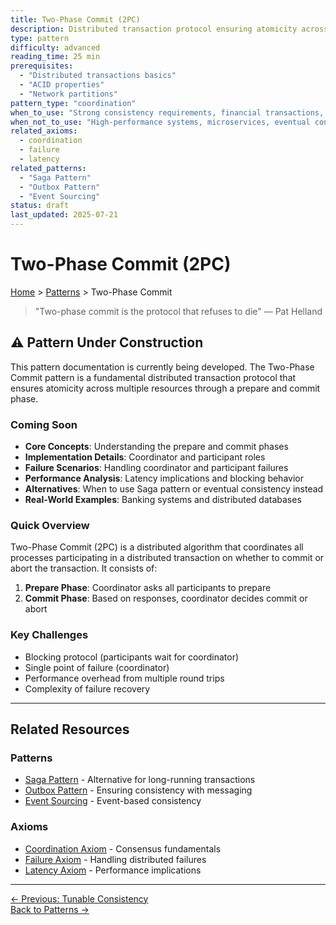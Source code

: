 ```yaml
---
title: Two-Phase Commit (2PC)
description: Distributed transaction protocol ensuring atomicity across multiple resources
type: pattern
difficulty: advanced
reading_time: 25 min
prerequisites: 
  - "Distributed transactions basics"
  - "ACID properties"
  - "Network partitions"
pattern_type: "coordination"
when_to_use: "Strong consistency requirements, financial transactions, inventory management"
when_not_to_use: "High-performance systems, microservices, eventual consistency acceptable"
related_axioms:
  - coordination
  - failure
  - latency
related_patterns:
  - "Saga Pattern"
  - "Outbox Pattern"
  - "Event Sourcing"
status: draft
last_updated: 2025-07-21
---
```


# Two-Phase Commit (2PC)

<div class="navigation-breadcrumb">
<a href="/">Home</a> > <a href="/patterns/">Patterns</a> > Two-Phase Commit
</div>

> "Two-phase commit is the protocol that refuses to die"
> — Pat Helland

## ⚠️ Pattern Under Construction

This pattern documentation is currently being developed. The Two-Phase Commit pattern is a fundamental distributed transaction protocol that ensures atomicity across multiple resources through a prepare and commit phase.

### Coming Soon

- **Core Concepts**: Understanding the prepare and commit phases
- **Implementation Details**: Coordinator and participant roles
- **Failure Scenarios**: Handling coordinator and participant failures
- **Performance Analysis**: Latency implications and blocking behavior
- **Alternatives**: When to use Saga pattern or eventual consistency instead
- **Real-World Examples**: Banking systems and distributed databases

### Quick Overview

Two-Phase Commit (2PC) is a distributed algorithm that coordinates all processes participating in a distributed transaction on whether to commit or abort the transaction. It consists of:

1. **Prepare Phase**: Coordinator asks all participants to prepare
2. **Commit Phase**: Based on responses, coordinator decides commit or abort

### Key Challenges

- Blocking protocol (participants wait for coordinator)
- Single point of failure (coordinator)
- Performance overhead from multiple round trips
- Complexity of failure recovery

---

## Related Resources

### Patterns
- [Saga Pattern](../patterns/saga.md) - Alternative for long-running transactions
- [Outbox Pattern](../patterns/outbox.md) - Ensuring consistency with messaging
- [Event Sourcing](../patterns/event-sourcing.md) - Event-based consistency

### Axioms
- [Coordination Axiom](../part1-axioms/axiom5-coordination/index.md) - Consensus fundamentals
- [Failure Axiom](../part1-axioms/axiom3-failure/index.md) - Handling distributed failures
- [Latency Axiom](../part1-axioms/axiom1-latency/index.md) - Performance implications

---

<div class="navigation-links">
<div class="prev-link">
<a href="/patterns/tunable-consistency">← Previous: Tunable Consistency</a>
</div>
<div class="next-link">
<a href="/patterns/">Back to Patterns →</a>
</div>
</div>